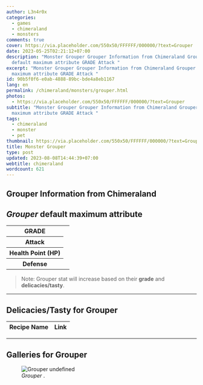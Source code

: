 ```yaml
---
author: L3n4r0x
categories:
  - games
  - chimeraland
  - monsters
comments: true
cover: https://via.placeholder.com/550x50/FFFFFF/000000/?text=Grouper
date: 2023-05-25T02:21:12+07:00
description: "Monster Grouper Grouper Information from Chimeraland Grouper
  default maximum attribute GRADE Attack "
excerpt: "Monster Grouper Grouper Information from Chimeraland Grouper default
  maximum attribute GRADE Attack "
id: 90b5f0f6-e0ab-4888-89bc-bde4a8eb1167
lang: en
permalink: /chimeraland/monsters/grouper.html
photos:
  - https://via.placeholder.com/550x50/FFFFFF/000000/?text=Grouper
subtitle: "Monster Grouper Grouper Information from Chimeraland Grouper default
  maximum attribute GRADE Attack "
tags:
  - chimeraland
  - monster
  - pet
thumbnail: https://via.placeholder.com/550x50/FFFFFF/000000/?text=Grouper
title: Monster Grouper
type: post
updated: 2023-08-08T14:44:39+07:00
webtitle: chimeraland
wordcount: 621
---
```


<link
  rel="stylesheet"
  href="https://rawcdn.githack.com/dimaslanjaka/Web-Manajemen/870a349/css/bootstrap-5-3-0-alpha3-wrapper.css"
/>
<section id="bootstrap-wrapper">
  <div data-bs-theme="dark">
    <h2>Grouper Information from Chimeraland</h2>
    <h2 id="attribute"><i>Grouper</i> default maximum attribute</h2>
    <div class="row">
      <div class="col mb-2">
        <div class="card">
          <div class="card-body">
            <table>
              <tr>
                <th>GRADE</th>
                <td><br /></td>
              </tr>
              <tr>
                <th>Attack</th>
                <td></td>
              </tr>
              <tr>
                <th>Health Point (HP)</th>
                <td></td>
              </tr>
              <tr>
                <th>Defense</th>
                <td></td>
              </tr>
            </table>
          </div>
        </div>
      </div>
    </div>
    <blockquote class="bd-callout bd-callout-warning">
      Note: Grouper stat will increase based on their <b>grade</b> and
      <b>delicacies/tasty</b>.
    </blockquote>
    <hr />
    <h2 id="delicacies">Delicacies/Tasty for Grouper</h2>
    <div class="card">
      <div class="card-body">
        <div class="table-responsive">
          <table class="table table-striped">
            <thead>
              <tr>
                <th>Recipe Name</th>
                <th>Link</th>
              </tr>
            </thead>
            <tbody></tbody>
          </table>
        </div>
      </div>
    </div>
    <hr />
    <div id="gallery">
      <h2>Galleries for Grouper</h2>
      <div class="row">
        <div class="col-lg-6 col-12">
          <figure>
            <img
              src="https://www.webmanajemen.com/undefined"
              alt="Grouper undefined"
            />
            <figcaption style="word-wrap: break-word">
              <i>Grouper</i> .
            </figcaption>
          </figure>
        </div>
      </div>
    </div>
  </div>
</section>